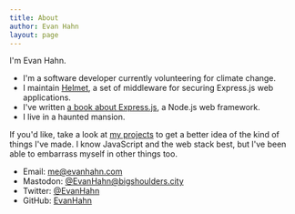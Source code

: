 ```yaml
---
title: About
author: Evan Hahn
layout: page
---
```

I'm Evan Hahn.

- I'm a software developer currently volunteering for climate change.
- I maintain [Helmet](https://helmetjs.github.io/), a set of middleware for securing Express.js web applications.
- I've written [a book about Express.js](https://www.manning.com/books/express-in-action?a_bid=fe3fcff7&a_aid=express-in-action), a Node.js web framework.
- I live in a haunted mansion.

If you'd like, take a look at [my projects](/projects) to get a better idea of the kind of things I've made. I know JavaScript and the web stack best, but I've been able to embarrass myself in other things too.

- Email: [me@evanhahn.com](mailto:me@evanhahn.com)
- Mastodon: [@EvanHahn@bigshoulders.city](https://bigshoulders.city/@EvanHahn)
- Twitter: [@EvanHahn](https://twitter.com/EvanHahn)
- GitHub: [EvanHahn](https://github.com/EvanHahn)

